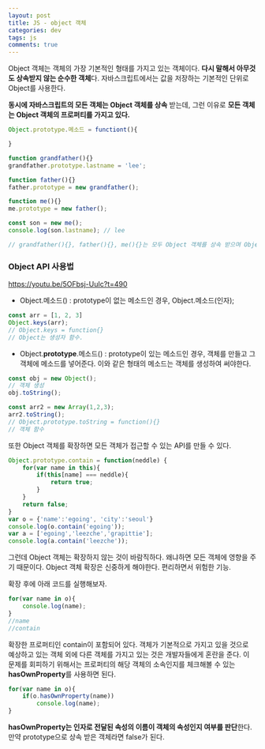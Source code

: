 ```yaml
---  
layout: post
title: JS - object 객체
categories: dev
tags: js
comments: true
---
```


Object 객체는 객체의 가장 기본적인 형태를 가지고 있는 객체이다. **다시 말해서 아무것도 상속받지 않는 순수한 객체**다. 자바스크립트에서는 값을 저장하는 기본적인 단위로 Object를 사용한다. 

**동시에 자바스크립트의 모든 객체는 Object 객체를 상속** 받는데, 그런 이유로 **모든 객체는 Object 객체의 프로퍼티를 가지고 있다.**

```javascript
Object.prototype.메소드 = functiont(){

}

function grandfather(){}
grandfather.prototype.lastname = 'lee';

function father(){}
father.prototype = new grandfather();

function me(){}
me.prototype = new father();

const son = new me();
console.log(son.lastname); // lee

// grandfather(){}, father(){}, me(){}는 모두 Object 객체를 상속 받으며 Object 프로퍼티를 가지고 있다.
```

### Object API 사용법
https://youtu.be/5OFbsj-UuIc?t=490

- Object.메소드() : prototype이 없는 메소드인 경우, Object.메소드(인자);
```javascript
const arr = [1, 2, 3]
Object.keys(arr);
// Object.keys = function{}
// Object는 생성자 함수. 
```

- Object.**prototype**.메소드() : prototype이 있는 메소드인 경우, 객체를 만들고 그 객체에 메소드를 넣어준다. 이와 같은 형태의 메소드는 객체를 생성하여 써야한다.
```javascript
const obj = new Object();
// 객체 생성
obj.toString();

const arr2 = new Array(1,2,3);
arr2.toString();
// Object.prototype.toString = function(){}
// 객체 함수
```

또한 Object 객체를 확장하면 모든 객체가 접근할 수 있는 API를 만들 수 있다. 

```javascript
Object.prototype.contain = function(neddle) {
    for(var name in this){
        if(this[name] === neddle){
            return true;
        }
    }
    return false;
}
var o = {'name':'egoing', 'city':'seoul'}
console.log(o.contain('egoing'));
var a = ['egoing','leezche','grapittie'];
console.log(a.contain('leezche'));
```
그런데 Object 객체는 확장하지 않는 것이 바람직하다. 왜냐하면 모든 객체에 영향을 주기 때문이다. Object 객체 확장은 신중하게 해야한다. 편리하면서 위험한 기능.

확장 후에 아래 코드를 실행해보자.
```javascript
for(var name in o){
    console.log(name);  
}
//name
//contain
```
확장한 프로퍼티인 contain이 포함되어 있다. 객체가 기본적으로 가지고 있을 것으로 예상하고 있는 객체 외에 다른 객체를 가지고 있는 것은 개발자들에게 혼란을 준다. 이 문제를 회피하기 위해서는 프로퍼티의 해당 객체의 소속인지를 체크해볼 수 있는 **hasOwnProperty**를 사용하면 된다. 
```javascript
for(var name in o){
    if(o.hasOwnProperty(name))
        console.log(name);  
}
```
**hasOwnProperty는 인자로 전달된 속성의 이름이 객체의 속성인지 여부를 판단**한다. 만약 prototype으로 상속 받은 객체라면 false가 된다. 